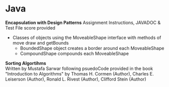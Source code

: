 # Java

**Encapsulation with Design Patterns**  Assignment Instructions, JAVADOC & Test File score provided
  - Classes of objects using the MoveableShape interface with methods of move draw and getBounds  
    - BoundedShape object creates a border around each MoveableShape  
    - CompoundShape compounds each MoveableShape  
   
    
    
    
**Sorting Algortihms**  
  Written by Mustafa Sarwar following psuedoCode provided in the book "Introduction to Algorithms" by Thomas H. Cormen (Author), Charles E. Leiserson (Author), Ronald L. Rivest (Author), Clifford Stein (Author)
